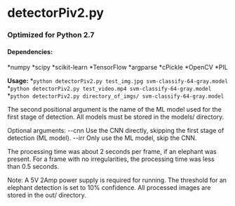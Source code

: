 <h1>detectorPiv2.py</h1>

<h3>Optimized for Python 2.7</h3>

<h4>Dependencies:</h4>
*numpy
*scipy
*scikit-learn
*TensorFlow
*argparse
*cPickle
*OpenCV
*PIL

**Usage:**
	*`python detectorPiv2.py test_img.jpg svm-classify-64-gray.model`
	*`python detectorPiv2.py test_video.mp4 svm-classify-64-gray.model`
	*`python detectorPiv2.py directory_of_imgs/ svm-classify-64-gray.model`
	
The second positional argument is the name of the ML model used for the first stage of detection. All models must be stored in the models/ directory.

Optional arguments:
	--cnn      Use the CNN directly, skipping the first stage of detection (ML model).
	--irr         Only use the ML model, skip the CNN.




The processing time was about 2 seconds per frame, if an elephant was present.
For a frame with no irregularities, the processing time was less than 0.5 seconds.

Note:
	A 5V 2Amp power supply is required for running.
	The threshold for an elephant detection is set to 10% confidence.
	All processed images are stored in the out/ directory.
